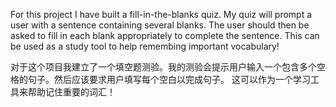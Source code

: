 For this project I have built a fill-in-the-blanks quiz. 
My quiz will prompt a user with a sentence containing several blanks. 
The user should then be asked to fill in each blank appropriately to complete the sentence. 
This can be used as a study tool to help remembing important vocabulary!


对于这个项目我建立了一个填空题测验。我的测验会提示用户输入一个包含多个空格的句子。然后应该要求用户填写每个空白以完成句子。
这可以作为一个学习工具来帮助记住重要的词汇！
